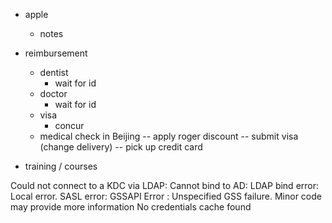  - apple
    - notes

 - reimbursement
    - dentist
        - wait for id
    - doctor
        - wait for id
    - visa 
        - concur
    - medical check in Beijing
 -- apply roger discount
 -- submit visa (change delivery)
 -- pick up credit card
 - training / courses
 

 Could not connect to a KDC via LDAP: Cannot bind to AD: LDAP bind error: Local error. SASL error: GSSAPI Error : Unspecified GSS failure. Minor code may provide more information No credentials cache found
 
